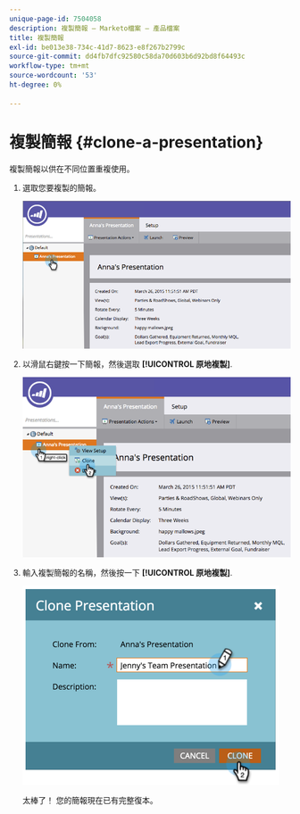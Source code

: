 ```yaml
---
unique-page-id: 7504058
description: 複製簡報 — Marketo檔案 — 產品檔案
title: 複製簡報
exl-id: be013e38-734c-41d7-8623-e8f267b2799c
source-git-commit: dd4fb7dfc92580c58da70d603b6d92bd8f64493c
workflow-type: tm+mt
source-wordcount: '53'
ht-degree: 0%

---
```


# 複製簡報 {#clone-a-presentation}

複製簡報以供在不同位置重複使用。

1. 選取您要複製的簡報。

   ![](assets/image2015-3-26-12-3a22-3a6.png)

1. 以滑鼠右鍵按一下簡報，然後選取 **[!UICONTROL 原地複製]**.

   ![](assets/image2015-3-26-12-3a22-3a47.png)

1. 輸入複製簡報的名稱，然後按一下 **[!UICONTROL 原地複製]**.

   ![](assets/image2015-3-20-16-3a14-3a44.png)

   太棒了！ 您的簡報現在已有完整復本。
